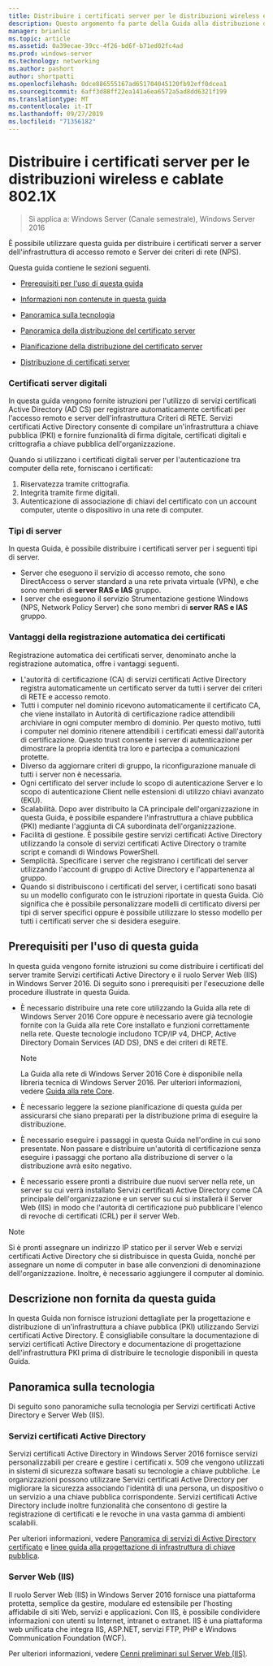 ```yaml
---
title: Distribuire i certificati server per le distribuzioni wireless e cablate 802.1X
description: Questo argomento fa parte della Guida alla distribuzione di un Server dei certificati per le distribuzioni Wireless e cablate 802.1 X
manager: brianlic
ms.topic: article
ms.assetid: 0a39ecae-39cc-4f26-bd6f-b71ed02fc4ad
ms.prod: windows-server
ms.technology: networking
ms.author: pashort
author: shortpatti
ms.openlocfilehash: 0dce886555167ad651704045120fb92eff0dcea1
ms.sourcegitcommit: 6aff3d88ff22ea141a6ea6572a5ad8dd6321f199
ms.translationtype: MT
ms.contentlocale: it-IT
ms.lasthandoff: 09/27/2019
ms.locfileid: "71356182"
---
```

# <a name="deploy-server-certificates-for-8021x-wired-and-wireless-deployments"></a>Distribuire i certificati server per le distribuzioni wireless e cablate 802.1X

>Si applica a: Windows Server (Canale semestrale), Windows Server 2016

È possibile utilizzare questa guida per distribuire i certificati server a server dell'infrastruttura di accesso remoto e Server dei criteri di rete (NPS).   

Questa guida contiene le sezioni seguenti.  

-   [Prerequisiti per l'uso di questa guida](#bkmk_pre)  

-   [Informazioni non contenute in questa guida](#bkmk_not)  

-   [Panoramica sulla tecnologia](#bkmk_tech)  

-   [Panoramica della distribuzione del certificato server](Server-Certificate-Deployment-Overview.md)  

-   [Pianificazione della distribuzione del certificato server](Server-Certificate-Deployment-Planning.md)  

-   [Distribuzione di certificati server](Server-Certificate-Deployment.md)  

### <a name="digital-server-certificates"></a>**Certificati server digitali**  
In questa guida vengono fornite istruzioni per l'utilizzo di servizi certificati Active Directory (AD CS) per registrare automaticamente certificati per l'accesso remoto e server dell'infrastruttura Criteri di RETE. Servizi certificati Active Directory consente di compilare un'infrastruttura a chiave pubblica (PKI) e fornire funzionalità di firma digitale, certificati digitali e crittografia a chiave pubblica dell'organizzazione.  

Quando si utilizzano i certificati digitali server per l'autenticazione tra computer della rete, forniscano i certificati:   

1. Riservatezza tramite crittografia.  
2. Integrità tramite firme digitali.  
3. Autenticazione di associazione di chiavi del certificato con un account computer, utente o dispositivo in una rete di computer.  

### <a name="server-types"></a>**Tipi di server**  
In questa Guida, è possibile distribuire i certificati server per i seguenti tipi di server.  
- Server che eseguono il servizio di accesso remoto, che sono DirectAccess o server standard a una rete privata virtuale (VPN), e che sono membri di **server RAS e IAS** gruppo.  
- I server che eseguono il servizio Strumentazione gestione Windows (NPS, Network Policy Server) che sono membri di **server RAS e IAS** gruppo.  

### <a name="advantages-of-certificate-autoenrollment"></a>**Vantaggi della registrazione automatica dei certificati**  
Registrazione automatica dei certificati server, denominato anche la registrazione automatica, offre i vantaggi seguenti.  

- L'autorità di certificazione (CA) di servizi certificati Active Directory registra automaticamente un certificato server da tutti i server dei criteri di RETE e accesso remoto.  
- Tutti i computer nel dominio ricevono automaticamente il certificato CA, che viene installato in Autorità di certificazione radice attendibili archiviare in ogni computer membro di dominio. Per questo motivo, tutti i computer nel dominio ritenere attendibili i certificati emessi dall'autorità di certificazione. Questo trust consente i server di autenticazione per dimostrare la propria identità tra loro e partecipa a comunicazioni protette.  
- Diverso da aggiornare criteri di gruppo, la riconfigurazione manuale di tutti i server non è necessaria.  
- Ogni certificato del server include lo scopo di autenticazione Server e lo scopo di autenticazione Client nelle estensioni di utilizzo chiavi avanzato (EKU).  
- Scalabilità. Dopo aver distribuito la CA principale dell'organizzazione in questa Guida, è possibile espandere l'infrastruttura a chiave pubblica (PKI) mediante l'aggiunta di CA subordinata dell'organizzazione.  
- Facilità di gestione. È possibile gestire servizi certificati Active Directory utilizzando la console di servizi certificati Active Directory o tramite script e comandi di Windows PowerShell.  
- Semplicità. Specificare i server che registrano i certificati del server utilizzando l'account di gruppo di Active Directory e l'appartenenza al gruppo.   
- Quando si distribuiscono i certificati del server, i certificati sono basati su un modello configurato con le istruzioni riportate in questa Guida. Ciò significa che è possibile personalizzare modelli di certificato diversi per tipi di server specifici oppure è possibile utilizzare lo stesso modello per tutti i certificati server che si desidera eseguire.  

## <a name="bkmk_pre"></a>Prerequisiti per l'uso di questa guida  

In questa guida vengono fornite istruzioni su come distribuire i certificati del server tramite Servizi certificati Active Directory e il ruolo Server Web (IIS) in Windows Server 2016. Di seguito sono i prerequisiti per l'esecuzione delle procedure illustrate in questa Guida.  

- È necessario distribuire una rete core utilizzando la Guida alla rete di Windows Server 2016 Core oppure è necessario avere già tecnologie fornite con la Guida alla rete Core installato e funzioni correttamente nella rete. Queste tecnologie includono TCP/IP v4, DHCP, Active Directory Domain Services (AD DS), DNS e dei criteri di RETE.  
  >[!NOTE]
  >La Guida alla rete di Windows Server 2016 Core è disponibile nella libreria tecnica di Windows Server 2016. Per ulteriori informazioni, vedere [Guida alla rete Core](../../../core-network-guide/Core-Network-Guide.md).

- È necessario leggere la sezione pianificazione di questa guida per assicurarsi che siano preparati per la distribuzione prima di eseguire la distribuzione.  
- È necessario eseguire i passaggi in questa Guida nell'ordine in cui sono presentate. Non passare e distribuire un'autorità di certificazione senza eseguire i passaggi che portano alla distribuzione di server o la distribuzione avrà esito negativo.  
- È necessario essere pronti a distribuire due nuovi server nella rete, un server su cui verrà installato Servizi certificati Active Directory come CA principale dell'organizzazione e un server su cui si installerà il Server Web (IIS) in modo che l'autorità di certificazione può pubblicare l'elenco di revoche di certificati (CRL) per il server Web.   

>[!NOTE]  
>Si è pronti assegnare un indirizzo IP statico per il server Web e servizi certificati Active Directory che si distribuisce in questa Guida, nonché per assegnare un nome di computer in base alle convenzioni di denominazione dell'organizzazione. Inoltre, è necessario aggiungere il computer al dominio.  

## <a name="bkmk_not"></a>Descrizione non fornita da questa guida  
In questa Guida non fornisce istruzioni dettagliate per la progettazione e distribuzione di un'infrastruttura a chiave pubblica (PKI) utilizzando Servizi certificati Active Directory. È consigliabile consultare la documentazione di servizi certificati Active Directory e documentazione di progettazione dell'infrastruttura PKI prima di distribuire le tecnologie disponibili in questa Guida.   

## <a name="bkmk_tech"></a>Panoramica sulla tecnologia  
Di seguito sono panoramiche sulla tecnologia per Servizi certificati Active Directory e Server Web (IIS).  

### <a name="active-directory-certificate-services"></a>Servizi certificati Active Directory  
Servizi certificati Active Directory in Windows Server 2016 fornisce servizi personalizzabili per creare e gestire i certificati x. 509 che vengono utilizzati in sistemi di sicurezza software basati su tecnologie a chiave pubbliche. Le organizzazioni possono utilizzare Servizi certificati Active Directory per migliorare la sicurezza associando l'identità di una persona, un dispositivo o un servizio a una chiave pubblica corrispondente. Servizi certificati Active Directory include inoltre funzionalità che consentono di gestire la registrazione di certificati e le revoche in una vasta gamma di ambienti scalabili.  

Per ulteriori informazioni, vedere [Panoramica di servizi di Active Directory certificato](https://technet.microsoft.com/library/hh831740.aspx) e [linee guida alla progettazione di infrastruttura di chiave pubblica](https://social.technet.microsoft.com/wiki/contents/articles/2901.public-key-infrastructure-design-guidance.aspx).  

### <a name="web-server-iis"></a>Server Web (IIS)  

Il ruolo Server Web (IIS) in Windows Server 2016 fornisce una piattaforma protetta, semplice da gestire, modulare ed estensibile per l'hosting affidabile di siti Web, servizi e applicazioni. Con IIS, è possibile condividere informazioni con utenti su Internet, intranet o extranet. IIS è una piattaforma web unificata che integra IIS, ASP.NET, servizi FTP, PHP e Windows Communication Foundation (WCF).  

Per ulteriori informazioni, vedere [Cenni preliminari sul Server Web (IIS)](https://technet.microsoft.com/library/hh831725.aspx).  
